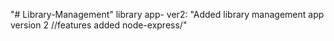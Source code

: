 "# Library-Management" 
library app- ver2: "Added library management app version 2 //features added node-express/"
